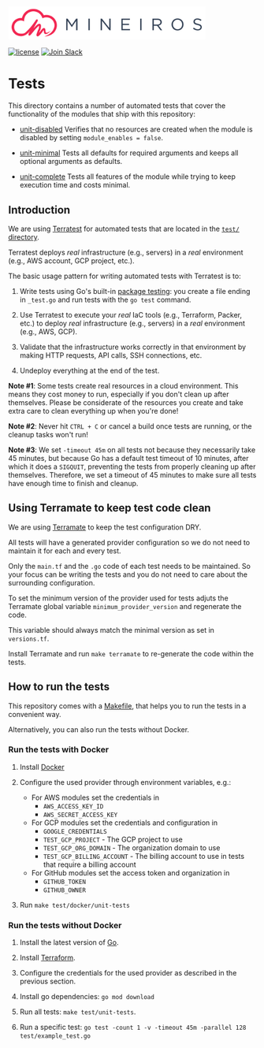 [<img src="https://raw.githubusercontent.com/mineiros-io/brand/f2042a229e8feb4b188bea0aec4f6f2ad900c82e/mineiros-primary-logo.svg" width="400"/>][homepage]

[![license][badge-license]][apache20]
[![Join Slack][badge-slack]][slack]

# Tests

This directory contains a number of automated tests that cover the functionality of the modules that ship with this repository:

- [unit-disabled] Verifies that no resources are created when the module is disabled by setting `module_enables = false`.

- [unit-minimal] Tests all defaults for required arguments and keeps all optional arguments as defaults.

- [unit-complete] Tests all features of the module while trying to keep execution time and costs minimal.

## Introduction

We are using [Terratest] for automated tests that are located in the
[`test/` directory][testdirectory].

Terratest deploys _real_ infrastructure
(e.g., servers) in a _real_ environment (e.g., AWS account, GCP project, etc.).

The basic usage pattern for writing automated tests with Terratest is to:

1. Write tests using Go's built-in [package testing]: you create a file ending in `_test.go` and run tests with the `go test` command.

2. Use Terratest to execute your _real_ IaC tools (e.g., Terraform, Packer, etc.) to deploy _real_ infrastructure (e.g., servers) in a _real_ environment (e.g., AWS, GCP).

3. Validate that the infrastructure works correctly in that environment by making HTTP requests, API calls, SSH connections, etc.

4. Undeploy everything at the end of the test.

**Note #1**: Some tests create real resources in a cloud environment.
This means they cost money to run, especially if you don't clean up after themselves.
Please be considerate of the resources you create and take extra care to clean everything up when you're done!

**Note #2**: Never hit `CTRL + C` or cancel a build once tests are running, or the cleanup tasks won't run!

**Note #3**: We set `-timeout 45m` on all tests not because they necessarily take 45 minutes,
but because Go has a default test timeout of 10 minutes, after which it does a `SIGQUIT`,
preventing the tests from properly cleaning up after themselves.
Therefore, we set a timeout of 45 minutes to make sure all tests have enough time to finish and cleanup.

## Using Terramate to keep test code clean

We are using [Terramate](https://github.com/mineiros-io/terramate) to keep the test configuration DRY.

All tests will have a generated provider configuration so we do not need to maintain it for each and every test.

Only the `main.tf` and the `.go` code of each test needs to be maintained. So your focus can be writing the tests and you do not need to care about the surrounding configuration.

To set the minimum version of the provider used for tests adjuts the Terramate global variable `minimum_provider_version` and regenerate the code.

This variable should always match the minimal version as set in `versions.tf`.

Install Terramate and run `make terramate` to re-generate the code within the tests.

## How to run the tests

This repository comes with a [Makefile], that helps you to run the tests in a convenient way.

Alternatively, you can also run the tests without Docker.

### Run the tests with Docker

1. Install [Docker]

2. Configure the used provider through environment variables, e.g.:

   - For AWS modules set the credentials in
     - `AWS_ACCESS_KEY_ID`
     - `AWS_SECRET_ACCESS_KEY`
   - For GCP modules set the credentials and configuration in
     - `GOOGLE_CREDENTIALS`
     - `TEST_GCP_PROJECT` - The GCP project to use
     - `TEST_GCP_ORG_DOMAIN` - The organization domain to use
     - `TEST_GCP_BILLING_ACCOUNT` - The billing account to use in tests that require a billing account
   - For GitHub modules set the access token and organization in
     - `GITHUB_TOKEN`
     - `GITHUB_OWNER`

3. Run `make test/docker/unit-tests`

### Run the tests without Docker

1. Install the latest version of [Go].

2. Install [Terraform].

3. Configure the credentials for the used provider as described in the previous section.

4. Install go dependencies: `go mod download`

5. Run all tests: `make test/unit-tests`.

6. Run a specific test: `go test -count 1 -v -timeout 45m -parallel 128 test/example_test.go`

<!-- References -->

[makefile]: https://github.com/mineiros-io/terraform-google-artifact-registry-repository/blob/main/Makefile
[testdirectory]: https://github.com/mineiros-io/terraform-google-artifact-registry-repository/tree/main/test
[unit-disabled]: https://github.com/mineiros-io/terraform-google-artifact-registry-repository/blob/main/test/unit-disabled/main.tf
[unit-minimal]: https://github.com/mineiros-io/terraform-google-artifact-registry-repository/blob/main/test/unit-minimal/main.tf
[unit-complete]: https://github.com/mineiros-io/terraform-google-artifact-registry-repository/blob/main/test/unit-complete/main.tf
[homepage]: https://mineiros.io/?ref=terraform-google-artifact-registry-repository
[terratest]: https://github.com/gruntwork-io/terratest
[package testing]: https://golang.org/pkg/testing/
[docker]: https://docs.docker.com/get-started/
[go]: https://golang.org/
[terraform]: https://www.terraform.io/downloads.html
[badge-license]: https://img.shields.io/badge/license-Apache%202.0-brightgreen.svg
[badge-slack]: https://img.shields.io/badge/slack-@mineiros--community-f43f5e.svg?logo=slack
[apache20]: https://opensource.org/licenses/Apache-2.0
[slack]: https://mineiros.io/slack
